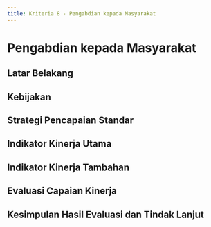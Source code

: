 ```yaml
---
title: Kriteria 8 - Pengabdian kepada Masyarakat
---
```


# Pengabdian kepada Masyarakat

<!--@include: ../penilaian/49-50.md-->

## Latar Belakang

<!--@include: ../panduan/iii-d-8-1.md-->

## Kebijakan

<!--@include: ../panduan/iii-d-8-2.md-->

## Strategi Pencapaian Standar

<!--@include: ../panduan/iii-d-8-3.md-->

## Indikator Kinerja Utama

<!--@include: ../panduan/iii-d-8-4.md-->

## Indikator Kinerja Tambahan

<!--@include: ../panduan/iii-d-8-5.md-->

## Evaluasi Capaian Kinerja

<!--@include: ../panduan/iii-d-8-6.md-->

## Kesimpulan Hasil Evaluasi dan Tindak Lanjut

<!--@include: ../panduan/iii-d-8-7.md-->
